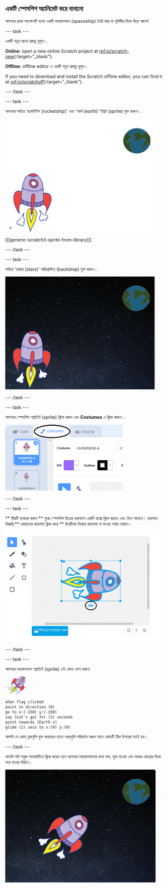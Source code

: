 ## একটি স্পেসশিপ অ্যানিমেট করে বানানো

আপনার প্রথম পদক্ষেপটি হলো একটি মহাকাশযান (spaceship) তৈরি করা যা পৃথিবীর দিকে উড়ে আসে!

\--- task \---

একটি নতুন স্ক্র্যাচ প্রকল্প খুলুন।.

**Online:** open a new online Scratch project at [rpf.io/scratch-new](https://rpf.io/scratchon){:target="_blank"}.

**Offline:** offline editor এ একটি নতুন প্রকল্প খুলুন।.

If you need to download and install the Scratch offline editor, you can find it at [rpf.io/scratchoff](https://rpf.io/scratchoff){:target="_blank"}.

\--- /task \---

\--- task \---

আপনার পর্যায়ে 'রকেটশিপ (rocketship)' এবং 'আর্থ (earth)' স্প্রিট (sprite) যুক্ত করুন।.

![Spaceship and Earth sprites](images/space-sprites.png)

[[[generic-scratch3-sprite-from-library]]]

\--- /task \---

\--- task \---

পর্যায়ে 'তারার (stars)' পরিপ্রেক্ষিত (backdrop) যুক্ত করুন।.

![A space backdrop](images/space-backdrop.png)

\--- /task \---

\--- task \---

আপনার স্পেসশিপ স্প্রাইটে (sprite) ক্লিক করুন এবং **Costumes** এ ক্লিক করুন।.

![Sprite costume](images/space-costume.png)

\--- /task \---

\--- task \---

** তীরটি ব্যবহার করুন ** পুরো স্পেসশিপ চিত্রের চারপাশে একটি বাক্সে ক্লিক করতে এবং টেনে আনতে। তারপরে বিজ্ঞপ্তি ** ঘোরানোর জায়গায় ক্লিক করে ** চিত্রটিকে নিজের জায়গায় না যাওয়া পর্যন্ত ঘোরান।.

![Rotating a costume](images/space-rotate.png)

\--- /task \---

\--- task \---

আপনার মহাকাশযান স্প্রাইটে (sprite) এই কোড যোগ করুন:

![Spaceship sprite](images/sprite-spaceship.png)

```blocks3
when flag clicked
point in direction (0)
go to x:(-150) y:(-150)
say [Let's go] for (2) seconds
point towards (Earth v)
glide (1) secs to x:(0) y:(0)
```

আপনি যে কোড ব্লকগুলি যুক্ত করেছেন তাতে নম্বরগুলি পরিবর্তন করুন যাতে কোডটি ঠিক উপরের মতই হয়।.

\--- /task \---

আপনি যদি সবুজ পতাকাটিতে ক্লিক করেন তবে আপনার মহাকাশযানের কথা বলা, ঘুরে যাওয়া এবং মঞ্চের কেন্দ্রের দিকে সরে যাওয়া উচিত।.

![Testing a spaceship animation](images/space-animate-stage.png)